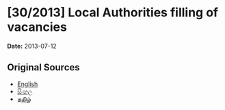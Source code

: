 # [30/2013] Local Authorities filling of vacancies

**Date:** 2013-07-12

## Original Sources

- [English](https://documents.gov.lk/view/acts/2013/7/30-2013_E.pdf)
- [සිංහල](https://documents.gov.lk/view/acts/2013/7/30-2013_S.pdf)
- [தமிழ்](https://documents.gov.lk/view/acts/2013/7/30-2013_T.pdf)
